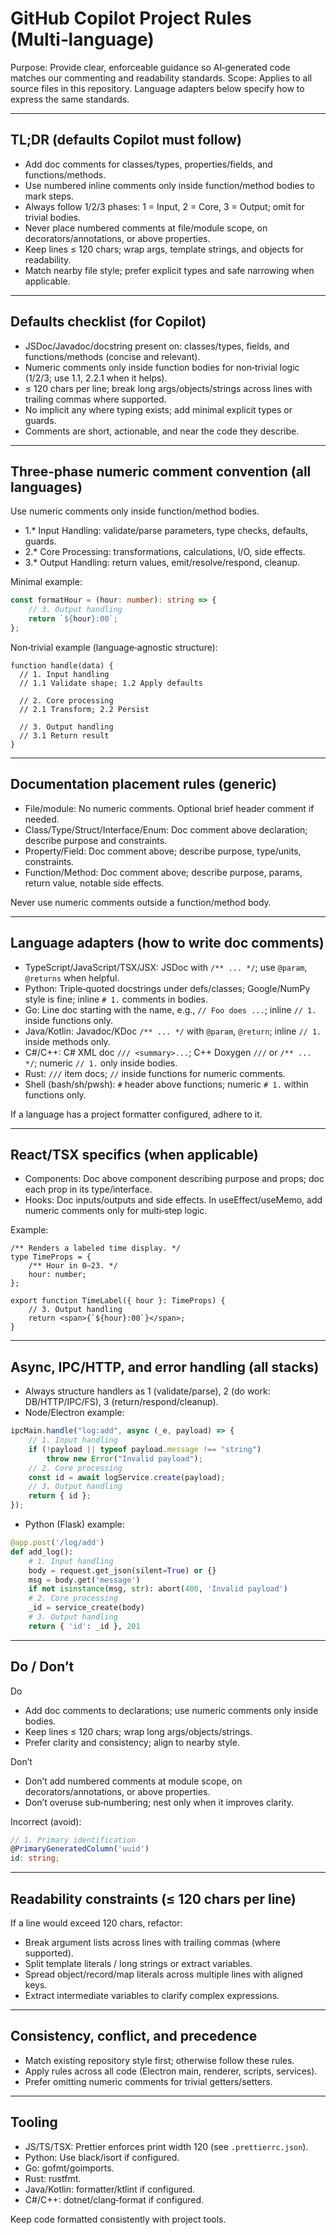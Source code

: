 # GitHub Copilot Project Rules (Multi‑language)

Purpose: Provide clear, enforceable guidance so AI‑generated code matches our commenting and readability standards.
Scope: Applies to all source files in this repository. Language adapters below specify how to express the same standards.

---

## TL;DR (defaults Copilot must follow)

-   Add doc comments for classes/types, properties/fields, and functions/methods.
-   Use numbered inline comments only inside function/method bodies to mark steps.
-   Always follow 1/2/3 phases: 1 = Input, 2 = Core, 3 = Output; omit for trivial bodies.
-   Never place numbered comments at file/module scope, on decorators/annotations, or above properties.
-   Keep lines ≤ 120 chars; wrap args, template strings, and objects for readability.
-   Match nearby file style; prefer explicit types and safe narrowing when applicable.

---

## Defaults checklist (for Copilot)

-   JSDoc/Javadoc/docstring present on: classes/types, fields, and functions/methods (concise and relevant).
-   Numeric comments only inside function bodies for non‑trivial logic (1/2/3; use 1.1, 2.2.1 when it helps).
-   ≤ 120 chars per line; break long args/objects/strings across lines with trailing commas where supported.
-   No implicit any where typing exists; add minimal explicit types or guards.
-   Comments are short, actionable, and near the code they describe.

---

## Three‑phase numeric comment convention (all languages)

Use numeric comments only inside function/method bodies.

-   1.\* Input Handling: validate/parse parameters, type checks, defaults, guards.
-   2.\* Core Processing: transformations, calculations, I/O, side effects.
-   3.\* Output Handling: return values, emit/resolve/respond, cleanup.

Minimal example:

```ts
const formatHour = (hour: number): string => {
    // 3. Output handling
    return `${hour}:00`;
};
```

Non‑trivial example (language‑agnostic structure):

```pseudo
function handle(data) {
  // 1. Input handling
  // 1.1 Validate shape; 1.2 Apply defaults

  // 2. Core processing
  // 2.1 Transform; 2.2 Persist

  // 3. Output handling
  // 3.1 Return result
}
```

---

## Documentation placement rules (generic)

-   File/module: No numeric comments. Optional brief header comment if needed.
-   Class/Type/Struct/Interface/Enum: Doc comment above declaration; describe purpose and constraints.
-   Property/Field: Doc comment above; describe purpose, type/units, constraints.
-   Function/Method: Doc comment above; describe purpose, params, return value, notable side effects.

Never use numeric comments outside a function/method body.

---

## Language adapters (how to write doc comments)

-   TypeScript/JavaScript/TSX/JSX: JSDoc with `/** ... */`; use `@param`, `@returns` when helpful.
-   Python: Triple‑quoted docstrings under defs/classes; Google/NumPy style is fine; inline `# 1.` comments in bodies.
-   Go: Line doc starting with the name, e.g., `// Foo does ...`; inline `// 1.` inside functions only.
-   Java/Kotlin: Javadoc/KDoc `/** ... */` with `@param`, `@return`; inline `// 1.` inside methods only.
-   C#/C++: C# XML doc `/// <summary>...`; C++ Doxygen `///` or `/** ... */`; numeric `// 1.` only inside bodies.
-   Rust: `///` item docs; `//` inside functions for numeric comments.
-   Shell (bash/sh/pwsh): `#` header above functions; numeric `# 1.` within functions only.

If a language has a project formatter configured, adhere to it.

---

## React/TSX specifics (when applicable)

-   Components: Doc above component describing purpose and props; doc each prop in its type/interface.
-   Hooks: Doc inputs/outputs and side effects. In useEffect/useMemo, add numeric comments only for multi‑step logic.

Example:

```tsx
/** Renders a labeled time display. */
type TimeProps = {
    /** Hour in 0–23. */
    hour: number;
};

export function TimeLabel({ hour }: TimeProps) {
    // 3. Output handling
    return <span>{`${hour}:00`}</span>;
}
```

---

## Async, IPC/HTTP, and error handling (all stacks)

-   Always structure handlers as 1 (validate/parse), 2 (do work: DB/HTTP/IPC/FS), 3 (return/respond/cleanup).
-   Node/Electron example:

```ts
ipcMain.handle("log:add", async (_e, payload) => {
    // 1. Input handling
    if (!payload || typeof payload.message !== "string")
        throw new Error("Invalid payload");
    // 2. Core processing
    const id = await logService.create(payload);
    // 3. Output handling
    return { id };
});
```

-   Python (Flask) example:

```py
@app.post('/log/add')
def add_log():
    # 1. Input handling
    body = request.get_json(silent=True) or {}
    msg = body.get('message')
    if not isinstance(msg, str): abort(400, 'Invalid payload')
    # 2. Core processing
    _id = service_create(body)
    # 3. Output handling
    return { 'id': _id }, 201
```

---

## Do / Don’t

Do

-   Add doc comments to declarations; use numeric comments only inside bodies.
-   Keep lines ≤ 120 chars; wrap long args/objects/strings.
-   Prefer clarity and consistency; align to nearby style.

Don’t

-   Don’t add numbered comments at module scope, on decorators/annotations, or above properties.
-   Don’t overuse sub‑numbering; nest only when it improves clarity.

Incorrect (avoid):

```ts
// 1. Primary identification
@PrimaryGeneratedColumn('uuid')
id: string;
```

---

## Readability constraints (≤ 120 chars per line)

If a line would exceed 120 chars, refactor:

-   Break argument lists across lines with trailing commas (where supported).
-   Split template literals / long strings or extract variables.
-   Spread object/record/map literals across multiple lines with aligned keys.
-   Extract intermediate variables to clarify complex expressions.

---

## Consistency, conflict, and precedence

-   Match existing repository style first; otherwise follow these rules.
-   Apply rules across all code (Electron main, renderer, scripts, services).
-   Prefer omitting numeric comments for trivial getters/setters.

---

## Tooling

-   JS/TS/TSX: Prettier enforces print width 120 (see `.prettierrc.json`).
-   Python: Use black/isort if configured.
-   Go: gofmt/goimports.
-   Rust: rustfmt.
-   Java/Kotlin: formatter/ktlint if configured.
-   C#/C++: dotnet/clang‑format if configured.

Keep code formatted consistently with project tools.
